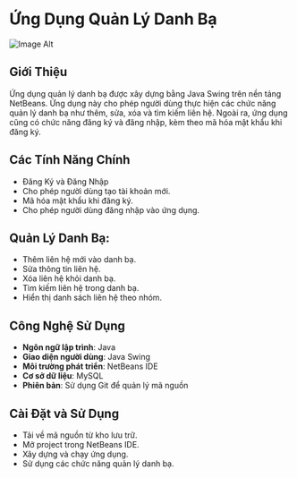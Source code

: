 # Ứng Dụng Quản Lý Danh Bạ
 ![Image Alt](image_url)
## Giới Thiệu
Ứng dụng quản lý danh bạ được xây dựng bằng Java Swing trên nền tảng NetBeans. Ứng dụng này cho phép người dùng thực hiện các chức năng quản lý danh bạ như thêm, sửa, xóa và tìm kiếm liên hệ. Ngoài ra, ứng dụng cũng có chức năng đăng ký và đăng nhập, kèm theo mã hóa mật khẩu khi đăng ký.

## Các Tính Năng Chính
- Đăng Ký và Đăng Nhập
- Cho phép người dùng tạo tài khoản mới.
- Mã hóa mật khẩu khi đăng ký.
- Cho phép người dùng đăng nhập vào ứng dụng.

## Quản Lý Danh Bạ:
- Thêm liên hệ mới vào danh bạ.
- Sửa thông tin liên hệ.
- Xóa liên hệ khỏi danh bạ.
- Tìm kiếm liên hệ trong danh bạ.
- Hiển thị danh sách liên hệ theo nhóm.

## Công Nghệ Sử Dụng
- **Ngôn ngữ lập trình**: Java
- **Giao diện người dùng**: Java Swing
- **Môi trường phát triển**: NetBeans IDE
- **Cơ sở dữ liệu**: MySQL
- **Phiên bản**: Sử dụng Git để quản lý mã nguồn

## Cài Đặt và Sử Dụng
- Tải về mã nguồn từ kho lưu trữ.
- Mở project trong NetBeans IDE.
- Xây dựng và chạy ứng dụng.
- Sử dụng các chức năng quản lý danh bạ.
